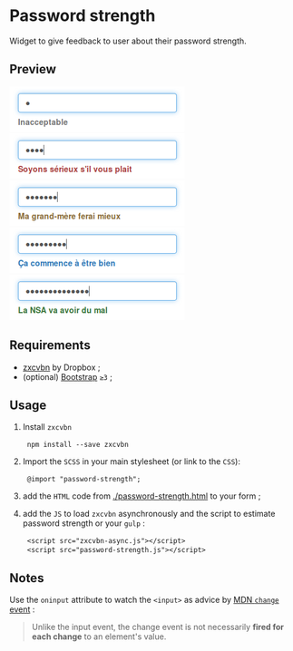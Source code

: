 # Password strength

Widget to give feedback to user about their password strength. 

## Preview

![password strength is 0 out of 4](preview/password-strength-0.png "password-strength is 0/4")
![password strength is 1 out of 4](preview/password-strength-1.png "password-strength is 1/4")
![password strength is 2 out of 4](preview/password-strength-2.png "password-strength is 2/4")
![password strength is 3 out of 4](preview/password-strength-3.png "password-strength is 3/4")
![password strength is 4 out of 4](preview/password-strength-4.png "password-strength is 4/4")

## Requirements

* [zxcvbn](https://github.com/dropbox/zxcvbn) by Dropbox ;
* (optional) [Bootstrap](http://getbootstrap.com/) `≥3` ;

## Usage

1. Install `zxcvbn`
 
        npm install --save zxcvbn

2. Import the `SCSS` in your main stylesheet (or link to the `CSS`): 

        @import "password-strength";
        
2. add the `HTML` code from [./password-strength.html](./password-strength.html) to your form ;

3. add the `JS` to load `zxcvbn` asynchronously and the script to estimate password strength or your `gulp` :

        <script src="zxcvbn-async.js"></script>
        <script src="password-strength.js"></script>

## Notes

Use the `oninput` attribute to watch the `<input>` as advice by [MDN `change` event](https://developer.mozilla.org/en-US/docs/Web/Events/change) :

> Unlike the input event, the change event is not necessarily **fired 
> for each change** to an element's value.